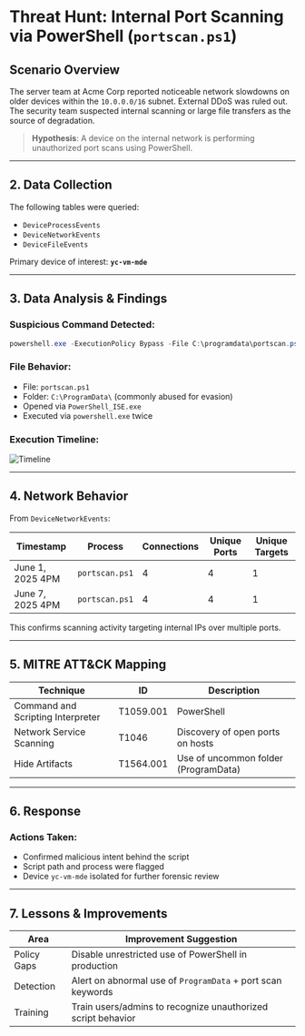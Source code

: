 
# Threat Hunt: Internal Port Scanning via PowerShell (`portscan.ps1`)

## Scenario Overview
The server team at Acme Corp reported noticeable network slowdowns on older devices within the `10.0.0.0/16` subnet. External DDoS was ruled out. The security team suspected internal scanning or large file transfers as the source of degradation.

> **Hypothesis**: A device on the internal network is performing unauthorized port scans using PowerShell.

---

## 2. Data Collection
The following tables were queried:
- `DeviceProcessEvents`
- `DeviceNetworkEvents`
- `DeviceFileEvents`

Primary device of interest: **`yc-vm-mde`**

---

## 3. Data Analysis & Findings

### Suspicious Command Detected:
```powershell
powershell.exe -ExecutionPolicy Bypass -File C:\programdata\portscan.ps1
```

### File Behavior:
- File: `portscan.ps1`
- Folder: `C:\ProgramData\` (commonly abused for evasion)
- Opened via `PowerShell_ISE.exe`
- Executed via `powershell.exe` twice

### Execution Timeline:

![Timeline](portscan_timeline.png)

---

## 4. Network Behavior

From `DeviceNetworkEvents`:

| Timestamp          | Process         | Connections | Unique Ports | Unique Targets |
|-------------------|-----------------|-------------|---------------|----------------|
| June 1, 2025 4PM  | `portscan.ps1`  | 4           | 4             | 1              |
| June 7, 2025 4PM  | `portscan.ps1`  | 4           | 4             | 1              |

This confirms scanning activity targeting internal IPs over multiple ports.

---

## 5. MITRE ATT&CK Mapping

| Technique                  | ID         | Description                        |
|---------------------------|------------|------------------------------------|
| Command and Scripting Interpreter | T1059.001 | PowerShell                         |
| Network Service Scanning  | T1046      | Discovery of open ports on hosts   |
| Hide Artifacts            | T1564.001  | Use of uncommon folder (ProgramData) |

---

## 6. Response

### Actions Taken:
- Confirmed malicious intent behind the script
- Script path and process were flagged
- Device `yc-vm-mde` isolated for further forensic review

---

## 7. Lessons & Improvements

| Area            | Improvement Suggestion                                 |
|-----------------|--------------------------------------------------------|
| Policy Gaps     | Disable unrestricted use of PowerShell in production   |
| Detection       | Alert on abnormal use of `ProgramData` + port scan keywords |
| Training        | Train users/admins to recognize unauthorized script behavior |
